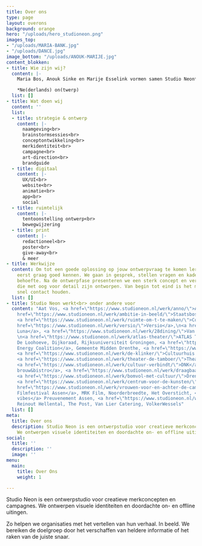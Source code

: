 ```yaml
---
title: Over ons
type: page
layout: overons
background: orange
hero: "/uploads/hero_studioneon.png"
images_top:
- "/uploads/MARIA-BANK.jpg"
- "/uploads/DANCE.jpg"
image_bottom: "/uploads/ANOUK-MARIJE.jpg"
content_blokken:
- title: Wie zijn wij?
  content: |-
    Maria Bos, Anouk Sinke en Marije Esselink vormen samen Studio Neon*. Vanuit de studio’s in Zwolle en Antwerpen werken we aan campagnes, visuele identiteiten en on- en offline middelen. We delen de drive om opvallend werk te maken. Het complexe te vatten in een helder en doeltreffend ontwerp.

    *Ne(derlands) on(twerp)
  list: []
- title: Wat doen wij
  content: ''
  list:
  - title: strategie & ontwerp
    content: |-
      naamgeving<br>
      brainstormsessies<br>
      conceptontwikkeling<br>
      merkidentiteit<br>
      campagne<br>
      art-direction<br>
      brandguide
  - title: digitaal
    content: |-
      UX/UI<br>
      website<br>
      animatie<br>
      app<br>
      social
  - title: ruimtelijk
    content: |-
      tentoonstelling ontwerp<br>
      bewegwijzering
  - title: print
    content: |-
      redactioneel<br>
      poster<br>
      give-away<br>
      & meer
- title: Werkwijze
  content: Om tot een goede oplossing op jouw ontwerpvraag te komen leren we de organisatie
    eerst graag goed kennen. We gaan in gesprek, stellen vragen en kaderen samen de
    behoefte. Na de ontwerpfase presenteren we een sterk concept en verrassende uitingen
    die met oog voor detail zijn ontworpen. Van begin tot eind is het makkelijk en
    snel contact houden.
  list: []
- title: Studio Neon werkt<br> onder andere voor
  content: "Aat Vos, <a href=\"https://www.studioneon.nl/werk/anno/\">ANNO</a>, <a
    href=\"https://www.studioneon.nl/werk/ambitie-in-beeld/\">Staatsbosbeheer</a>,
    <a href=\"https://www.studioneon.nl/werk/ruimte-om-t-te-maken/\">Co</a>, \n<a
    href=\"https://www.studioneon.nl/werk/versio/\">Versio</a>,\n<a href=\"https://www.studioneon.nl/werk/programmeur-samensteller-en-curator/\">Blue
    Luna</a>, <a href=\"https://www.studioneon.nl/werk/28dining/\">Van der Valk Assen</a>,
    \n<a href=\"https://www.studioneon.nl/werk/atlas-theater/\">ATLAS Theater</a>,
    De Loohoeve, Dijkoraad, Rijksuniversiteit Groningen, <a href=\"https://www.studioneon.nl/werk/energiek-geel-met-een-punch-in-the-face-blauw/\">New
    Energy Coalition</a>, Gemeente Midden Drenthe, <a href=\"https://www.studioneon.nl/werk/conversies/\">Conversies.nl</a>,
    <a href=\"https://www.studioneon.nl/werk/de-klinker/\">Cultuurhuis De Klinker</a>,
    <a href=\"https://www.studioneon.nl/werk/theater-de-tamboer/\">Theater De Tamboer,
    <a href=\"https://www.studioneon.nl/werk/cultuur-verbindt/\">DNK</a>, \n<a href=\"https://www.studioneon.nl/werk/dit-is-dokjard/\">Dokjard
    brouw&bistro</a>, <a href=\"https://www.studioneon.nl/werk/draagbaar/\">Draagbaar</a>,
    <a href=\"https://www.studioneon.nl/werk/bomvol-met-cultuur/\">Drentse Theaters</a>,
    <a href=\"https://www.studioneon.nl/werk/centrum-voor-de-kunsten/\">ICO</a>, <a
    href=\"https://www.studioneon.nl/werk/vrouwen-voor-en-achter-de-camera/\">Internationaal
    Filmfestival Assen</a>, MRK Film, Noorderbreedte, Het Oversticht, <a href=\"https://www.studioneon.nl/werk/festival-vibes/\">Festival
    vibes</a> Preuvenement Assen, <a href=\"https://www.studioneon.nl/werk/spacewinner/\">Spacewinner</a>,
    Reinout Hellental, The Post, Van Lier Catering, VolkerWessels"
  list: []
meta:
  title: Over ons
  description: Studio Neon is een ontwerpstudio voor creatieve merkconcepten en campagnes.
    We ontwerpen visuele identiteiten en doordachte on- en offline uitingen.
social:
  title: ''
  description: ''
  image: ''
menu:
  main:
    title: Over Ons
    weight: 1

---
```

Studio Neon is een ontwerpstudio voor creatieve merkconcepten en campagnes. We ontwerpen visuele identiteiten en doordachte on- en offline uitingen. 

Zo helpen we organisaties met het vertellen van hun verhaal. In beeld. We bereiken de doelgroep door het verschaffen van heldere informatie of het raken van de juiste snaar.